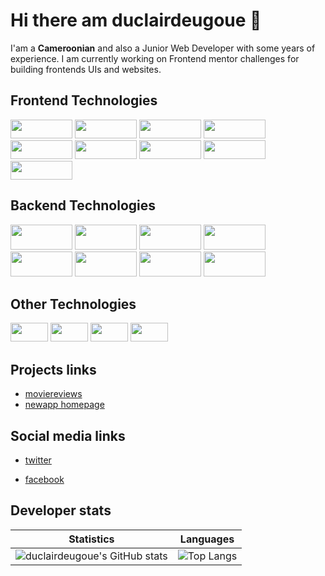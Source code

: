 # Hi there am duclairdeugoue 👋

I'am a **Cameroonian** and also a Junior Web Developer with some years of experience. I am currently working on Frontend mentor challenges for building frontends UIs  and websites. 


## Frontend Technologies

<p>
  <img width="99px" height="30px" src="https://img.shields.io/badge/-HTML5-E34F26?style=flat-square&logo=html5&logoColor=white"/>
  <img width="99px" height="30px" src="https://img.shields.io/badge/-CSS3-1572B6?style=flat-square&logo=css3"/>
  <img width="99px" height="30px" src="https://img.shields.io/badge/-Sass-black?style=flat-square&logo=sass&logoColor=blueviolet"/>
  <img width="99px" height="30px" src="https://img.shields.io/badge/-JavaScript-black?style=flat-square&logo=javascript"/>
  <img width="99px" height="30px" src="https://img.shields.io/badge/-Webpack-black?style=flat-square&logo=webpack"/>
  <img width="99px" height="30px" src="https://img.shields.io/badge/-Typescript-black?style=flat-square&logo=Typescript"/>
  <img width="99px" height="30px" src="https://img.shields.io/badge/-angular-red?style=flat-square&logo=angular"/>
  <img width="99px" height="30px" src="https://img.shields.io/badge/-React-black?style=flat-square&logo=react"/>
  <img width="99px" height="30px" src="https://img.shields.io/badge/-flutter-teal?style=flat-square&logo=flutter"/>
<!--   <img src="https://img.shields.io/badge/-vuejs-black?style=flat-square&logo=vuejs"/> -->
</p>

<!-- - HTML5
- CSS3, Sass, Bootstrap 3,4,5
- Vanilla Javascript, jQuery, Ajax, Webpack, React, Angular
 -->
## Backend Technologies

<p>
    <img width="99px" height="40px" src="https://img.shields.io/badge/-PHP-black?style=flat-square&logo=php"/>
    <img width="99px" height="40px" src="https://img.shields.io/badge/-CodeIgniter-black?style=flat-square&logo=codeigniter&logoColor=red"/>
    <img width="99px" height="40px" src="https://img.shields.io/badge/-Python3-black?style=flat-square&logo=python&logoColor=yellow"/>
    <img width="99px" height="40px" src="https://img.shields.io/badge/-Django-black?style=flat-square&logo=django&logoColor=blue"/>
    <img width="99px" height="40px" src="https://img.shields.io/badge/-Nodejs-black?style=flat-square&logo=Node.js"/>
    <img width="99px" height="40px" src="https://img.shields.io/badge/-SpringBoot-black?style=flat-square&logo=springboot&logoColor=green"/>
    <img width="99px" height="40px" src="https://img.shields.io/badge/-MySQL-black?style=flat-square&logo=mysql"/>
    <img width="99px" height="40px" src="https://img.shields.io/badge/-MongoDB-black?style=flat-square&logo=mongodb"/>

</p>

## Other Technologies
<p>
  <img width="60px" height="30px" src="https://img.shields.io/badge/-Git-black?style=flat-square&logo=git"/>
  <img width="60px" height="30px" src="https://img.shields.io/badge/-Heroku-430098?style=flat-square&logo=heroku"/>
  <img width="60px" height="30px" src="https://img.shields.io/badge/-Vercel-white?style=flat-square&logo=vercel&logoColor=black"/>
  <img width="60px" height="30px" src="https://img.shields.io/badge/-Github_Pages-black?style=flat-square&logo=githubpages&logoColor=blueviolet"/>
<!--   <img src=""/> -->
</p>

<!-- 
- PHP, CodeIgniter4
- Python3, Django
- Java, Springboot
- MySQL -->

## Projects links
- [moviereviews](https://duclairdeugoue.pythonanywhere.com/)
- [newapp homepage](https://duclairdeugoue.github.io/fmc-news-homepage/)

## Social media links

- [twitter](https://twitter.com/duclairdeugoue) 

- [facebook](https://facebook.com/duclair.deugoue)

## Developer stats

<!--- ![GitHub Activity Graph](https://activity-graph.herokuapp.com/graph?username=duclairdeugoue) --->

Statistics | Languages
-----------| -----
![duclairdeugoue's GitHub stats](https://github-readme-stats.vercel.app/api?username=duclairdeugoue&show_icons=true&theme=radical) |  ![Top Langs](https://github-readme-stats.vercel.app/api/top-langs/?username=duclairdeugoue&langs_count=8&layout=compact)

